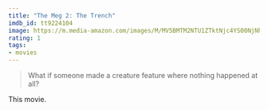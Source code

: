 ```yaml
---
title: "The Meg 2: The Trench"
imdb_id: tt9224104
image: https://m.media-amazon.com/images/M/MV5BMTM2NTU1ZTktNjc4YS00NjNhLWE4NmYtOTM2YjFjOGUzNmYzXkEyXkFqcGdeQXVyODE5NzE3OTE@._V1_SX300.jpg
rating: 1
tags:
- movies
---
```


> What if someone made a creature feature where nothing happened at all?

This movie.
